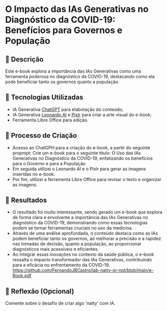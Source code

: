 # O Impacto das IAs Generativas no Diagnóstico da COVID-19: Benefícios para Governos e População

## 📒 Descrição
Este e-book explora a importância das IAs Generativas como uma ferramenta poderosa no diagnóstico da COVID-19, destacando como ela pode beneficiar tanto os governos quanto a população.

## 🤖 Tecnologias Utilizadas
* IA Generativa [ChatGPT](https://chat.openai.com/) para elabotação do conteúdo;
* IA Generativa [Leonardo AI](https://leonardo.ai/) e [Pixlr](https://pixlr.com/pt/) para criar a arte visual do e-book;
* Ferramenta Libre Office para edição.

## 🧐 Processo de Criação
* Acesso ao ChatGPH para a criação do e-book, a partir do seguinte propmpt: Crie um e-book para o seguinte título: O Uso das IAs Generativas no Diagnóstico da COVID-19, enfatizando os benefícios para o Governo e para a População
* Em seguida utilizei o Leonardo AI e o Pixlr para gerar as imagens inseridas no e-book.
* Por fim, utilizei a ferramenta Libre Office para revisar o texto e organizar as imagens.

## 🚀 Resultados
* O resultado foi muito interessante, sendo gerado um e-book que explora de forma clara e envolvente a importância das IAs Generativas no diagnóstico da COVID-19, demonstrando como essas tecnologias podem se tornar ferramentas cruciais no uso da medicina.
* Através de uma análise aprofundada, o conteúdo destaca como as IAs podem beneficiar tanto os governos, ao melhorar a precisão e a rapidez nas tomadas de decisão, quanto a população, ao proporcionar diagnósticos mais acessíveis e eficientes.
* Ao integrar essas inovações no contexto da saúde pública, o e-book ressalta o impacto transformador das IAs Generativas, contribuindo para a eficácia no enfrentamento da COVID-19.
https://github.com/FernandoJBCastro/lab-natty-or-not/blob/main/e-Book.pdf

## 💭 Reflexão (Opcional)
Comente sobre o desafio de criar algo 'natty' com IA.
